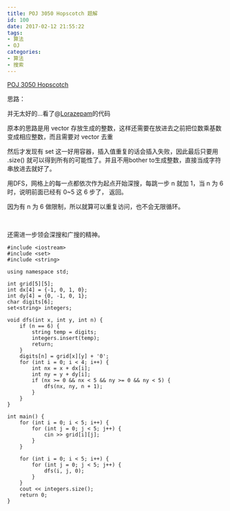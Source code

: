```yaml
---
title: POJ 3050 Hopscotch 题解
id: 100
date: 2017-02-12 21:55:22
tags:
- 算法
- OJ
categories:
- 算法
- 搜索
---
```


[POJ 3050 Hopscotch](http://poj.org/problem?id=3050)

思路：

并无太好的...看了@[Lorazepam](http://www.cnblogs.com/oscar-cnblogs/p/6298493.html)的代码

原本的思路是用 vector<int> 存放生成的整数，这样还需要在放进去之前把位数乘基数变成相应整数，而且需要对 vector 去重

然后才发现有 set 这一好用容器，插入值重复的话会插入失败，因此最后只要用 .size() 就可以得到所有的可能性了。并且不用bother to生成整数，直接当成字符串放进去就好了。

用DFS，网格上的每一点都依次作为起点开始深搜，每跳一步 n 就加 1，当 n 为 6 时，说明前面已经有 0~5 这 6 步了， 返回。

因为有 n 为 6 做限制，所以就算可以重复访问，也不会无限循环。

&nbsp;

还需进一步领会深搜和广搜的精神。
```
#include <iostream>
#include <set>
#include <string>

using namespace std;

int grid[5][5];
int dx[4] = {-1, 0, 1, 0};
int dy[4] = {0, -1, 0, 1};
char digits[6];
set<string> integers;

void dfs(int x, int y, int n) {
    if (n == 6) {
        string temp = digits;
        integers.insert(temp);
        return;
    }
    digits[n] = grid[x][y] + '0';
    for (int i = 0; i < 4; i++) {
        int nx = x + dx[i];
        int ny = y + dy[i];
        if (nx >= 0 && nx < 5 && ny >= 0 && ny < 5) {
            dfs(nx, ny, n + 1);
        }
    }      
}

int main() {
    for (int i = 0; i < 5; i++) {
        for (int j = 0; j < 5; j++) {
            cin >> grid[i][j];
        }
    }

    for (int i = 0; i < 5; i++) {
        for (int j = 0; j < 5; j++) {
            dfs(i, j, 0);
        }
    }   
    cout << integers.size();
    return 0; 
}
```

&nbsp;